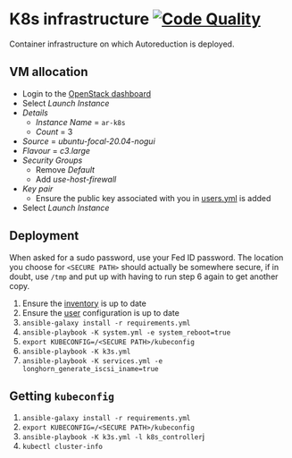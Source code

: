 # K8s infrastructure [![Code Quality](https://github.com/autoreduction/k8s-infra/actions/workflows/code_quality.yml/badge.svg?branch=main)](https://github.com/autoreduction/k8s-infra/actions/workflows/code_quality.yml)

Container infrastructure on which Autoreduction is deployed.

## VM allocation

- Login to the [OpenStack dashboard](https://openstack.stfc.ac.uk/)
- Select *Launch Instance*
- *Details*
  - *Instance Name* = `ar-k8s`
  - *Count* = 3
- *Source* = *ubuntu-focal-20.04-nogui*
- *Flavour* = *c3.large*
- *Security Groups*
  - Remove *Default*
  - Add *use-host-firewall*
- *Key pair*
  - Ensure the public key associated with you in [users.yml](./group_vars/all/users.yml) is added
- Select *Launch Instance*

## Deployment

When asked for a sudo password, use your Fed ID password.
The location you choose for `<SECURE PATH>` should actually be somewhere secure, if in doubt, use `/tmp` and put up with having to run step 6 again to get another copy.

1. Ensure the [inventory](./inventory.ini) is up to date
2. Ensure the [user](./group_vars/all/users.yml) configuration is up to date
3. `ansible-galaxy install -r requirements.yml`
4. `ansible-playbook -K system.yml -e system_reboot=true`
5. `export KUBECONFIG=/<SECURE PATH>/kubeconfig`
6. `ansible-playbook -K k3s.yml`
7. `ansible-playbook -K services.yml -e longhorn_generate_iscsi_iname=true`

## Getting `kubeconfig`

1. `ansible-galaxy install -r requirements.yml`
2. `export KUBECONFIG=/<SECURE PATH>/kubeconfig`
3. `ansible-playbook -K k3s.yml -l k8s_controller`j
4. `kubectl cluster-info`
